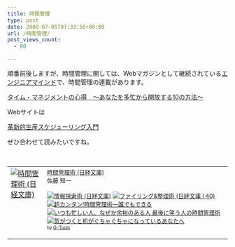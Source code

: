 ```yaml
---
title: 時間管理
type: post
date: 2008-07-05T07:33:50+00:00
url: /時間管理/
post_views_count:
  - 80

---
```

順番前後しますが、時間管理に関しては、Webマガジンとして継続されている[エンジニアマインド][1]で、時間管理の連載があります。

<a href="http://gihyo.jp/lifestyle/serial/01/timemanage/" target="_blank">タイム・マネジメントの心得　～あなたを多忙から開放する10の方法～</a>

Webサイトは

<a href="http://www2.odn.ne.jp/scheduling/" target="_blank">革新的生産スケジューリング入門</a>

ぜひ合わせて読みたいですね。

&nbsp;

<table cellpadding="5" border="0">
  <tr>
    <td valign="top">
      <a href="http://www.amazon.co.jp/%E6%99%82%E9%96%93%E7%AE%A1%E7%90%86%E8%A1%93-%E6%97%A5%E7%B5%8C%E6%96%87%E5%BA%AB-%E4%BD%90%E8%97%A4-%E7%9F%A5%E4%B8%80/dp/4532111250%3FSubscriptionId%3D0G91FPYVW6ZGWBH4Y9G2%26tag%3Dkonnokiyotaka-22%26linkCode%3Dxm2%26camp%3D2025%26creative%3D165953%26creativeASIN%3D4532111250" target="_blank"><img alt="時間管理術 (日経文庫)" src="https://i0.wp.com/ecx.images-amazon.com/images/I/41QV38BPQJL._SL160_.jpg" border="0" data-recalc-dims="1" /></a>
    </td>
    <td valign="top">
      <font size="-1"><a href="http://www.amazon.co.jp/%E6%99%82%E9%96%93%E7%AE%A1%E7%90%86%E8%A1%93-%E6%97%A5%E7%B5%8C%E6%96%87%E5%BA%AB-%E4%BD%90%E8%97%A4-%E7%9F%A5%E4%B8%80/dp/4532111250%3FSubscriptionId%3D0G91FPYVW6ZGWBH4Y9G2%26tag%3Dkonnokiyotaka-22%26linkCode%3Dxm2%26camp%3D2025%26creative%3D165953%26creativeASIN%3D4532111250" target="_blank">時間管理術 (日経文庫)</a><img height="1" alt="" src="http://www.assoc-amazon.jp/e/ir?t=konnokiyotaka-22&l=ur2&o=9" width="1" border="0" /><br />佐藤 知一</p>
      <p>
        <a href="http://www.amazon.co.jp/exec/obidos/ASIN/4532111218/konnokiyotaka-22/ref=nosim/" target="_blank"><img alt="情報探索術 (日経文庫)" src="https://i1.wp.com/images.amazon.com/images/P/4532111218.09._SCTHUMBZZZ_.jpg" border="0" data-recalc-dims="1" /></a> <a href="http://www.amazon.co.jp/exec/obidos/ASIN/4532111293/konnokiyotaka-22/ref=nosim/" target="_blank"><img alt="ファイリング&整理術 (日経文庫 I 40)" src="https://i0.wp.com/images.amazon.com/images/P/4532111293.09._SCTHUMBZZZ_.jpg" border="0" data-recalc-dims="1" /></a> <a href="http://www.amazon.co.jp/exec/obidos/ASIN/4798012815/konnokiyotaka-22/ref=nosim/" target="_blank"><img alt="超カンタン!時間管理術―誰でもできる" src="https://i1.wp.com/images.amazon.com/images/P/4798012815.09._SCTHUMBZZZ_.jpg" border="0" data-recalc-dims="1" /></a> <a href="http://www.amazon.co.jp/exec/obidos/ASIN/4569659322/konnokiyotaka-22/ref=nosim/" target="_blank"><img alt="いつも忙しい人、なぜか余裕のある人 最後に笑う人の時間管理術" src="https://i0.wp.com/images.amazon.com/images/P/4569659322.09._SCTHUMBZZZ_.jpg" border="0" data-recalc-dims="1" /></a> <a href="http://www.amazon.co.jp/exec/obidos/ASIN/4794211465/konnokiyotaka-22/ref=nosim/" target="_blank"><img alt="気がつくと机がぐちゃぐちゃになっているあなたへ" src="https://i2.wp.com/images.amazon.com/images/P/4794211465.09._SCTHUMBZZZ_.jpg" border="0" data-recalc-dims="1" /></a> </font><font size="-2"><br />by <a href="http://www.goodpic.com/mt/aws/index.html">G-Tools</a></font></td> </tr> </tbody> </table>

 [1]: http://gihyo.jp/magazine/em/